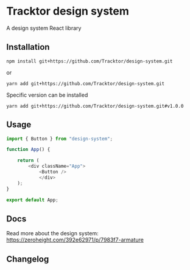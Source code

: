 # Tracktor design system

A design system React library

## Installation

```console
npm install git+https://github.com/Tracktor/design-system.git
```

or

```console
yarn add git+https://github.com/Tracktor/design-system.git
```

Specific version can be installed

```console
yarn add git+https://github.com/Tracktor/design-system.git#v1.0.0
```

## Usage

``` typescript jsx
import { Button } from "design-system";

function App() {

    return (
        <div className="App">
            <Button />
            </div>
    );
}

export default App;
```

## Docs

Read more about the design system: https://zeroheight.com/392e62971/p/7983f7-armature

## Changelog